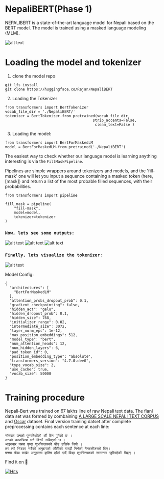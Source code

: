 

# NepaliBERT(Phase 1) 
NEPALIBERT is a state-of-the-art language model for Nepali based on the BERT model. The model is trained using a masked language modeling (MLM). 


![alt text](1.png "Nepali Bert")


# Loading the model and tokenizer 
1. clone the model repo 
```
git lfs install
git clone https://huggingface.co/Rajan/NepaliBERT
```
2. Loading the Tokenizer 
```
from transformers import BertTokenizer
vocab_file_dir = './NepaliBERT/' 
tokenizer = BertTokenizer.from_pretrained(vocab_file_dir,
                                        strip_accents=False,
                                         clean_text=False )
```
3. Loading the model:
```
from transformers import BertForMaskedLM
model = BertForMaskedLM.from_pretrained('./NepaliBERT')
```

The easiest way to check whether our language model is learning anything interesting is via the ```FillMaskPipeline```.

Pipelines are simple wrappers around tokenizers and models, and the 'fill-mask' one will let you input a sequence containing a masked token (here, [mask]) and return a list of the most probable filled sequences, with their probabilities.

```
from transformers import pipeline

fill_mask = pipeline(
    "fill-mask",
    model=model,
    tokenizer=tokenizer
)
```
### ```Now, lets see some outputs: ```

![alt text](1o.png "Output1")
![alt text](2o.png "Output2")
![alt text](3o.png "Output3")

### ```Finally, lets visualize the tokenizer: ```
![alt text](4o.png "Output1")

Model Config: 
```
{
  "architectures": [
    "BertForMaskedLM"
  ],
  "attention_probs_dropout_prob": 0.1,
  "gradient_checkpointing": false,
  "hidden_act": "gelu",
  "hidden_dropout_prob": 0.1,
  "hidden_size": 768,
  "initializer_range": 0.02,
  "intermediate_size": 3072,
  "layer_norm_eps": 1e-12,
  "max_position_embeddings": 512,
  "model_type": "bert",
  "num_attention_heads": 12,
  "num_hidden_layers": 6,
  "pad_token_id": 0,
  "position_embedding_type": "absolute",
  "transformers_version": "4.7.0.dev0",
  "type_vocab_size": 2,
  "use_cache": true,
  "vocab_size": 50000
}
```


# Training procedure

Nepali-Bert was trained on 67 lakhs line of raw Nepali text data. The fianl data set was formed by combaining [A LARGE SCALE NEPALI TEXT CORPUS](https://ieee-dataport.org/open-access/large-scale-nepali-text-corpus) and [Oscar](https://oscar-corpus.com/) dataset. 
Final version training datset after complete preprocessing contains each sentence at each line:

```
सोमबार उनको पुण्यतिथीको औँ दिन पुगेको छ ।
उनको काजक्रिया भने दिनमै सकिएको छ ।
आइतबार घरमा पुग्दा शुभचिन्तकको भीड उत्तिकै थियो ।
तर त्यो भिडका सबैको अनुहारको औंशीको रातझैं निभेको मैनबत्तीजस्तो थिए।
मनमा पीडा राखेर अनुहारमा कृतिम हाँसो छर्दै विद्या शुभचिन्तकको सम्मानमा जुटिरहेकी थिइन् ।

```
[Find it on 🤗](https://huggingface.co/Rajan/NepaliBERT)

[![Hits](https://hits.seeyoufarm.com/api/count/incr/badge.svg?url=https%3A%2F%2Fgithub.com%2FR4j4n%2FNepaliBERT&count_bg=%2379C83D&title_bg=%23C6E287&icon=angellist.svg&icon_color=%23BA2424&title=HITS%3A+&edge_flat=true)](https://hits.seeyoufarm.com)